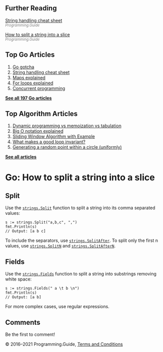 ## Further Reading

[String handling cheat sheet](string-functions-reference-cheat-sheet.html)  
<span style="color: grey; font-style: italic; font-size: smaller">Programming.Guide</span>

[How to split a string into a slice](split-string-into-slice.html)  
<span style="color: grey; font-style: italic; font-size: smaller">Programming.Guide</span>

## Top Go Articles

1.  [Go gotcha](go-gotcha.html)
2.  [String handling cheat sheet](string-functions-reference-cheat-sheet.html)
3.  [Maps explained](maps-explained.html)
4.  [For loops explained](for-loop.html)
5.  [Concurrent programming](go-concurrency-tutorial.html)

[**See all 197 Go articles**](index.html)

## Top Algorithm Articles

1.  [Dynamic programming vs memoization vs tabulation](../dynamic-programming-vs-memoization-vs-tabulation.html)
2.  [Big O notation explained](../big-o-notation-explained.html)
3.  [Sliding Window Algorithm with Example](../sliding-window-example.html)
4.  [What makes a good loop invariant?](../what-makes-a-good-loop-invariant.html)
5.  [Generating a random point within a circle (uniformly)](../random-point-within-circle.html)

[**See all articles**](../index.html)

# Go: How to split a string into a slice

## Split

Use the [`strings.Split`](https://golang.org/pkg/strings/#Split) function to split a string into its comma separated values:

    s := strings.Split("a,b,c", ",")
    fmt.Println(s)
    // Output: [a b c]

To include the separators, use [`strings.SplitAfter`](https://golang.org/pkg/strings/#SplitAfter). To split only the first n values, use [`strings.SplitN`](https://golang.org/pkg/strings/#SplitN) and [`strings.SplitAfterN`](https://golang.org/pkg/strings/#SplitAfterN).

## Fields

Use the [`strings.Fields`](https://golang.org/pkg/strings/#Fields) function to split a string into substrings removing white space:

    s := strings.Fields(" a \t b \n")
    fmt.Println(s)
    // Output: [a b]

For more complex cases, use regular expressions.

## Comments

Be the first to comment!

© 2016–2021 Programming.Guide, [Terms and Conditions](../terms-and-conditions.html)

